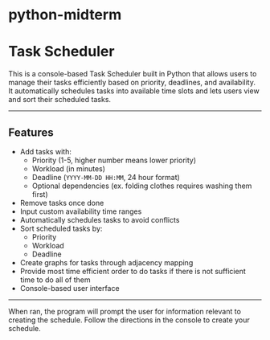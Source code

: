 # python-midterm
# Task Scheduler

This is a console-based Task Scheduler built in Python that allows users to manage their tasks efficiently based on priority, deadlines, and availability. It automatically schedules tasks into available time slots and lets users view and sort their scheduled tasks.

---

## Features

- Add tasks with:
  - Priority (1-5, higher number means lower priority)
  - Workload (in minutes)
  - Deadline (`YYYY-MM-DD HH:MM`, 24 hour format)
  - Optional dependencies (ex. folding clothes requires washing them first)
- Remove tasks once done
- Input custom availability time ranges
- Automatically schedules tasks to avoid conflicts
- Sort scheduled tasks by:
  - Priority
  - Workload
  - Deadline
- Create graphs for tasks through adjacency mapping
- Provide most time efficient order to do tasks if there is not sufficient time to do all of them
- Console-based user interface

---

When ran, the program will prompt the user for information relevant to creating the schedule. Follow the directions in the console to create your schedule.
